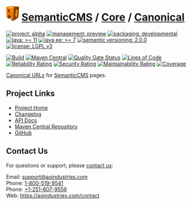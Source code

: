 # [<img src="ao-logo.png" alt="AO Logo" width="35" height="40">](https://github.com/ao-apps) [SemanticCMS](https://github.com/ao-apps/semanticcms) / [Core](https://github.com/ao-apps/semanticcms-core) / [Canonical](https://github.com/ao-apps/semanticcms-core-canonical)

[![project: alpha](https://semanticcms.com/ao-badges/project-alpha.svg)](https://aoindustries.com/life-cycle#project-alpha)
[![management: preview](https://semanticcms.com/ao-badges/management-preview.svg)](https://aoindustries.com/life-cycle#management-preview)
[![packaging: developmental](https://semanticcms.com/ao-badges/packaging-developmental.svg)](https://aoindustries.com/life-cycle#packaging-developmental)  
[![java: &gt;= 11](https://semanticcms.com/ao-badges/java-11.svg)](https://docs.oracle.com/en/java/javase/11/)
[![java ee: &gt;= 7](https://semanticcms.com/ao-badges/javaee-7.svg)](https://docs.oracle.com/javaee/7/)
[![semantic versioning: 2.0.0](https://semanticcms.com/ao-badges/semver-2.0.0.svg)](http://semver.org/spec/v2.0.0.html)
[![license: LGPL v3](https://semanticcms.com/ao-badges/license-lgpl-3.0.svg)](https://www.gnu.org/licenses/lgpl-3.0)

[![Build](https://github.com/ao-apps/semanticcms-core-canonical/workflows/Build/badge.svg?branch=master)](https://github.com/ao-apps/semanticcms-core-canonical/actions?query=workflow%3ABuild)
[![Maven Central](https://maven-badges.herokuapp.com/maven-central/com.semanticcms/semanticcms-core-canonical/badge.svg)](https://maven-badges.herokuapp.com/maven-central/com.semanticcms/semanticcms-core-canonical)
[![Quality Gate Status](https://sonarcloud.io/api/project_badges/measure?branch=master&project=com.semanticcms%3Asemanticcms-core-canonical&metric=alert_status)](https://sonarcloud.io/dashboard?branch=master&id=com.semanticcms%3Asemanticcms-core-canonical)
[![Lines of Code](https://sonarcloud.io/api/project_badges/measure?branch=master&project=com.semanticcms%3Asemanticcms-core-canonical&metric=ncloc)](https://sonarcloud.io/component_measures?branch=master&id=com.semanticcms%3Asemanticcms-core-canonical&metric=ncloc)  
[![Reliability Rating](https://sonarcloud.io/api/project_badges/measure?branch=master&project=com.semanticcms%3Asemanticcms-core-canonical&metric=reliability_rating)](https://sonarcloud.io/component_measures?branch=master&id=com.semanticcms%3Asemanticcms-core-canonical&metric=Reliability)
[![Security Rating](https://sonarcloud.io/api/project_badges/measure?branch=master&project=com.semanticcms%3Asemanticcms-core-canonical&metric=security_rating)](https://sonarcloud.io/component_measures?branch=master&id=com.semanticcms%3Asemanticcms-core-canonical&metric=Security)
[![Maintainability Rating](https://sonarcloud.io/api/project_badges/measure?branch=master&project=com.semanticcms%3Asemanticcms-core-canonical&metric=sqale_rating)](https://sonarcloud.io/component_measures?branch=master&id=com.semanticcms%3Asemanticcms-core-canonical&metric=Maintainability)
[![Coverage](https://sonarcloud.io/api/project_badges/measure?branch=master&project=com.semanticcms%3Asemanticcms-core-canonical&metric=coverage)](https://sonarcloud.io/component_measures?branch=master&id=com.semanticcms%3Asemanticcms-core-canonical&metric=Coverage)

[Canonical URLs](https://support.google.com/webmasters/answer/139066) for [SemanticCMS](https://github.com/ao-apps/semanticcms) pages.

## Project Links
* [Project Home](https://semanticcms.com/core/canonical/)
* [Changelog](https://semanticcms.com/core/canonical/changelog)
* [API Docs](https://semanticcms.com/core/canonical/apidocs/)
* [Maven Central Repository](https://central.sonatype.com/artifact/com.semanticcms/semanticcms-core-canonical)
* [GitHub](https://github.com/ao-apps/semanticcms-core-canonical)

## Contact Us
For questions or support, please [contact us](https://aoindustries.com/contact):

Email: [support@aoindustries.com](mailto:support@aoindustries.com)  
Phone: [1-800-519-9541](tel:1-800-519-9541)  
Phone: [+1-251-607-9556](tel:+1-251-607-9556)  
Web: https://aoindustries.com/contact
